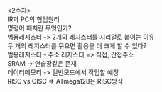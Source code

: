<2주차>  
IR과 PC의 협업원리  
명령어 패치란 무엇인가?  
범용레지스터 -> 2개의 레지스터를 시리얼로 붙이는 이유  
두 개의 레지스터를 묶으면 활용을 더 크게 할 수 있다?  
범용레지스터 - 주소 레지스터 => 직접, 간접주소  
SRAM -> 연습장같은 존재  
데이터메모리 -> 일반모드에서 작업할 예정  
RISC vs CISC => ATmega128은 RISC방식  

